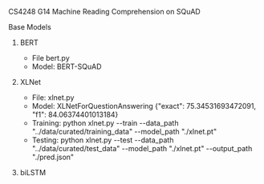 CS4248 G14 Machine Reading Comprehension on SQuAD

Base Models
1) BERT
   - File bert.py
   - Model: BERT-SQuAD

2) XLNet
   - File: xlnet.py
   - Model: XLNetForQuestionAnswering
     {"exact": 75.34531693472091, "f1": 84.06374401013184}
   - Training: python xlnet.py --train --data_path "../data/curated/training_data" --model_path "./xlnet.pt"
   - Testing: python xlnet.py --test --data_path "../data/curated/test_data" --model_path "./xlnet.pt" --output_path "./pred.json"

4) biLSTM
